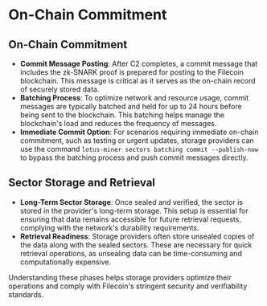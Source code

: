 # On-Chain Commitment

## On-Chain Commitment

* **Commit Message Posting**: After C2 completes, a commit message that includes the zk-SNARK proof is prepared for posting to the Filecoin blockchain. This message is critical as it serves as the on-chain record of securely stored data.
* **Batching Process**: To optimize network and resource usage, commit messages are typically batched and held for up to 24 hours before being sent to the blockchain. This batching helps manage the blockchain's load and reduces the frequency of messages.
* **Immediate Commit Option**: For scenarios requiring immediate on-chain commitment, such as testing or urgent updates, storage providers can use the command `lotus-miner sectors batching commit --publish-now` to bypass the batching process and push commit messages directly.

## Sector Storage and Retrieval

* **Long-Term Sector Storage**: Once sealed and verified, the sector is stored in the provider's long-term storage. This setup is essential for ensuring that data remains accessible for future retrieval requests, complying with the network's durability requirements.
* **Retrieval Readiness**: Storage providers often store unsealed copies of the data along with the sealed sectors. These are necessary for quick retrieval operations, as unsealing data can be time-consuming and computationally expensive.

Understanding these phases helps storage providers optimize their operations and comply with Filecoin's stringent security and verifiability standards.
